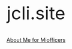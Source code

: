 <div align='center'>
  <font size=70>jcli.site</font>
</div>

<br>
<br>

<center>
<a href=https://me.jcli.site>About Me for Miofficers</a>
</center>

<br>
<br>


<center>
</center>
